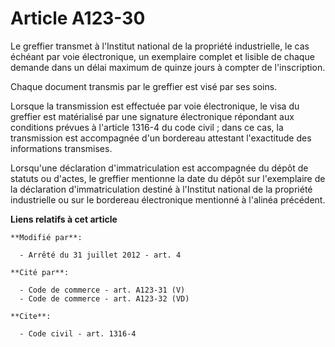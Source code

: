 # Article A123-30

Le greffier transmet à l'Institut national de la propriété industrielle, le cas échéant par voie électronique, un exemplaire
complet et lisible de chaque demande dans un délai maximum de quinze jours à compter de l'inscription.

Chaque document transmis par le greffier est visé par ses soins.

Lorsque la transmission est effectuée par voie électronique, le visa du greffier est matérialisé par une signature
électronique répondant aux conditions prévues à l'article 1316-4 du code civil ; dans ce cas, la transmission est accompagnée
d'un bordereau attestant l'exactitude des informations transmises.

Lorsqu'une déclaration d'immatriculation est accompagnée du dépôt de statuts ou d'actes, le greffier mentionne la date du
dépôt sur l'exemplaire de la déclaration d'immatriculation destiné à l'Institut national de la propriété industrielle ou sur
le bordereau électronique mentionné à l'alinéa précédent.

**Liens relatifs à cet article**

	**Modifié par**:

	  - Arrêté du 31 juillet 2012 - art. 4

	**Cité par**:

	  - Code de commerce - art. A123-31 (V)
	  - Code de commerce - art. A123-32 (VD)

	**Cite**:

	  - Code civil - art. 1316-4
